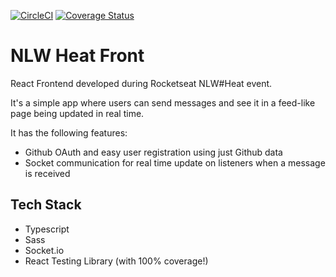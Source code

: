 [![CircleCI](https://circleci.com/gh/suricat89/nlw-heat-front/tree/master.svg?style=shield)](https://circleci.com/gh/suricat89/nlw-heat-front/tree/master)
[![Coverage Status](https://coveralls.io/repos/github/suricat89/nlw-heat-front/badge.svg?branch=master)](https://coveralls.io/github/suricat89/nlw-heat-front?branch=master)

# NLW Heat Front

React Frontend developed during Rocketseat NLW#Heat event.

It's a simple app where users can send messages and see it in a feed-like page being updated in real time.

It has the following features:
- Github OAuth and easy user registration using just Github data
- Socket communication for real time update on listeners when a message is received

## Tech Stack
- Typescript
- Sass
- Socket.io
- React Testing Library (with 100% coverage!)
